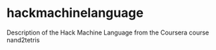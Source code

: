 # hackmachinelanguage
Description of the Hack Machine Language from the Coursera course nand2tetris
